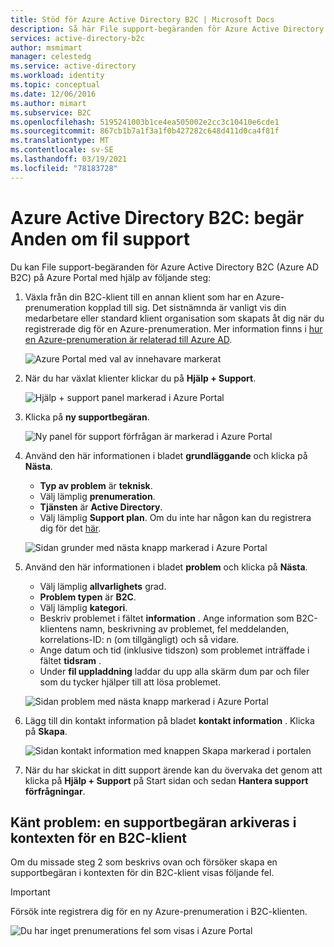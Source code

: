 ```yaml
---
title: Stöd för Azure Active Directory B2C | Microsoft Docs
description: Så här File support-begäranden för Azure Active Directory B2C.
services: active-directory-b2c
author: msmimart
manager: celestedg
ms.service: active-directory
ms.workload: identity
ms.topic: conceptual
ms.date: 12/06/2016
ms.author: mimart
ms.subservice: B2C
ms.openlocfilehash: 5195241003b1ce4ea505002e2cc3c10410e6cde1
ms.sourcegitcommit: 867cb1b7a1f3a1f0b427282c648d411d0ca4f81f
ms.translationtype: MT
ms.contentlocale: sv-SE
ms.lasthandoff: 03/19/2021
ms.locfileid: "78183728"
---
```

# <a name="azure-active-directory-b2c-file-support-requests"></a>Azure Active Directory B2C: begär Anden om fil support
Du kan File support-begäranden för Azure Active Directory B2C (Azure AD B2C) på Azure Portal med hjälp av följande steg:

1. Växla från din B2C-klient till en annan klient som har en Azure-prenumeration kopplad till sig. Det sistnämnda är vanligt vis din medarbetare eller standard klient organisation som skapats åt dig när du registrerade dig för en Azure-prenumeration. Mer information finns i [hur en Azure-prenumeration är relaterad till Azure AD](../active-directory/fundamentals/active-directory-how-subscriptions-associated-directory.md).

    ![Azure Portal med val av innehavare markerat](./media/support-options/support-switch-dir.png)

1. När du har växlat klienter klickar du på **Hjälp + Support**.

    ![Hjälp + support panel markerad i Azure Portal](./media/support-options/support-support.png)

1. Klicka på **ny supportbegäran**.

    ![Ny panel för support förfrågan är markerad i Azure Portal](./media/support-options/support-new.png)

1. Använd den här informationen i bladet **grundläggande** och klicka på **Nästa**.

    * **Typ av problem** är **teknisk**.
    * Välj lämplig **prenumeration**.
    * **Tjänsten** är **Active Directory**.
    * Välj lämplig **Support plan**. Om du inte har någon kan du registrera dig för det [här](https://azure.microsoft.com/support/plans/).

     ![Sidan grunder med nästa knapp markerad i Azure Portal](./media/support-options/support-basics.png)

1. Använd den här informationen i bladet **problem** och klicka på **Nästa**.

    * Välj lämplig **allvarlighets** grad.
    * **Problem typen** är **B2C**.
    * Välj lämplig **kategori**.
    * Beskriv problemet i fältet **information** . Ange information som B2C-klientens namn, beskrivning av problemet, fel meddelanden, korrelations-ID: n (om tillgängligt) och så vidare.
    * Ange datum och tid (inklusive tidszon) som problemet inträffade i fältet **tidsram** .
    * Under **fil uppladdning** laddar du upp alla skärm dum par och filer som du tycker hjälper till att lösa problemet.

     ![Sidan problem med nästa knapp markerad i Azure Portal](./media/support-options/support-problem.png)

1. Lägg till din kontakt information på bladet **kontakt information** . Klicka på **Skapa**.

    ![Sidan kontakt information med knappen Skapa markerad i portalen](./media/support-options/support-contact.png)

1. När du har skickat in ditt support ärende kan du övervaka det genom att klicka på **Hjälp + Support** på Start sidan och sedan **Hantera support förfrågningar**.

## <a name="known-issue-filing-a-support-request-in-the-context-of-a-b2c-tenant"></a>Känt problem: en supportbegäran arkiveras i kontexten för en B2C-klient

Om du missade steg 2 som beskrivs ovan och försöker skapa en supportbegäran i kontexten för din B2C-klient visas följande fel.

> [!IMPORTANT]
> Försök inte registrera dig för en ny Azure-prenumeration i B2C-klienten.

![Du har inget prenumerations fel som visas i Azure Portal](./media/support-options/support-no-sub.png)
